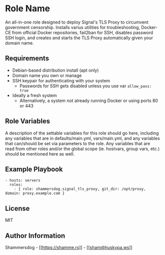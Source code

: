 Role Name
=========

An all-in-one role designed to deploy Signal's TLS Proxy to circumvent government censorship. Installs varius utilities for troubleshooting, Docker-CE from official Docker repositories, fail2ban for SSH, disables password SSH login, and creates and starts the TLS Proxy automatically given your domain name.

Requirements
------------

* Debian-based distribution install (apt only)
* Domain name you own or manage
* SSH keypair for authenticating with your system
    * Passwords for SSH gets disabled unless you use var `allow_pass: true`
* Ideally a fresh system
    * Alternatively, a system not already running Docker or using ports 80 or 443

Role Variables
--------------

A description of the settable variables for this role should go here, including any variables that are in defaults/main.yml, vars/main.yml, and any variables that can/should be set via parameters to the role. Any variables that are read from other roles and/or the global scope (ie. hostvars, group vars, etc.) should be mentioned here as well.

Example Playbook
----------------

    - hosts: servers
      roles:
        - { role: shammersdog.signal_tls_proxy, git_dir: /opt/proxy, domain: proxy.example.com }

License
-------

MIT

Author Information
------------------

Shammersdog - [[https://shamme.rs]] - [[sham@huskypa.ws]]
